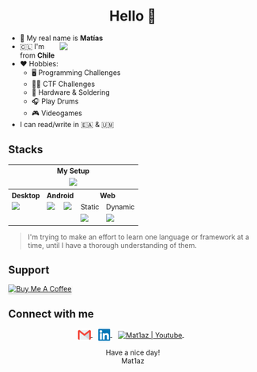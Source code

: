 <p>
  <h1 align="center"><b>Hello 👋</b></h1>
</p>

- :owl: My real name is **Matías** <img src="https://images-wixmp-ed30a86b8c4ca887773594c2.wixmp.com/f/f41343a1-461e-4966-a828-392889d3cc77/dawy7f9-c9bd3c1e-89fc-4dab-aecf-39a4378f123a.gif?token=eyJ0eXAiOiJKV1QiLCJhbGciOiJIUzI1NiJ9.eyJzdWIiOiJ1cm46YXBwOjdlMGQxODg5ODIyNjQzNzNhNWYwZDQxNWVhMGQyNmUwIiwiaXNzIjoidXJuOmFwcDo3ZTBkMTg4OTgyMjY0MzczYTVmMGQ0MTVlYTBkMjZlMCIsIm9iaiI6W1t7InBhdGgiOiJcL2ZcL2Y0MTM0M2ExLTQ2MWUtNDk2Ni1hODI4LTM5Mjg4OWQzY2M3N1wvZGF3eTdmOS1jOWJkM2MxZS04OWZjLTRkYWItYWVjZi0zOWE0Mzc4ZjEyM2EuZ2lmIn1dXSwiYXVkIjpbInVybjpzZXJ2aWNlOmZpbGUuZG93bmxvYWQiXX0.ojiAsNw_Lt9SiqsJOSLxbykWhy-4gD2cMfb0-ZY3QcA" width="400" align="right"/>
- :chile: I'm from **Chile**
- :hearts: Hobbies:
  - :desktop_computer: Programming Challenges
  - :pirate_flag: CTF Challenges
  - :toolbox: Hardware & Soldering
  - :headphones: Play Drums
  - :video_game: Videogames
- I can read/write in :ceuta_melilla: & :us_outlying_islands:

## Stacks
<table align="center">
  <tr>
    <th colspan="6">My Setup</th>
  </tr>
  <tr>
    <td colspan="6" align="center"><img src="https://skillicons.dev/icons?i=linux,git,postman,idea,ps,ai" width="230px"/></td>
  </tr>
  <tr>
    <th>Desktop</th>
    <th colspan="2">Android</th>
    <th colspan="2">Web</th>
  </tr>
  <tr>
    <td><img src="https://skillicons.dev/icons?i=java,sqlite" width="76px"/></td>
    <td><img src="https://skillicons.dev/icons?i=java,sqlite" width="76px"/></td>
    <td><img src="https://skillicons.dev/icons?i=react,sqlite" width="76px"/></td>
    <td>Static</td>
    <td>Dynamic</td>
  </tr>
  <tr>
    <td colspan="3"></td>
    <td><img src="https://skillicons.dev/icons?i=nodejs,react,bootstrap,gatsby" width="150px"/></td>
    <td><img src="https://skillicons.dev/icons?i=nodejs,react,bootstrap,express,mysql" width="192px"/></td>
  </tr>
</table>

> I'm trying to make an effort to learn one language or framework at a time, until I have a thorough understanding of them.

## Support

<a href="https://www.buymeacoffee.com/Mat1az" target="_blank"><img src="https://www.buymeacoffee.com/assets/img/custom_images/purple_img.png" alt="Buy Me A Coffee" style="height: 41px !important;width: 174px !important;box-shadow: 0px 3px 2px 0px rgba(190, 190, 190, 0.5) !important;-webkit-box-shadow: 0px 3px 2px 0px rgba(190, 190, 190, 0.5) !important;" ></a>

## Connect with me
<p align="center">
  <a href="" >
    <img align="center" alt="Mat1az | Gmail" width="26px" src="https://github.com/SatYu26/SatYu26/blob/master/Assets/Gmail.svg" />
  </a> &nbsp;&nbsp;
  
  <a href="" target="_blank">
    <img align="center" alt="Mat1az | Linkedin" width="24px" src="https://github.com/SatYu26/SatYu26/blob/master/Assets/Linkedin.svg" />
  </a> &nbsp;&nbsp; 
  
  <a href="" target="_blank">
    <img align="center" alt="Mat1az | Youtube" width="32px" src="https://icon-library.com/images/youtube-video-icon-png/youtube-video-icon-png-29.jpg" />
  </a> &nbsp;&nbsp;
<p> 

<div align="center">
  Have a nice day!<br/>
  Mat1az
</div>
